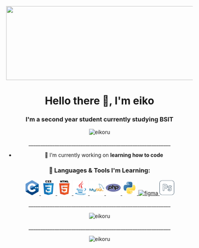 <img width="1000" height="200" src="https://i.pinimg.com/originals/10/fa/b4/10fab47f86ee2700b93c67e36962db66.gif" align="center"/>

<h1 align="center">Hello there 👋, I'm eiko</h1>
<h3 align="center">I'm a second year student currently studying BSIT</h3>

<p align="center">
  <img src="https://komarev.com/ghpvc/?username=eikoru&label=Profile%20views&color=0e75b6&style=flat" alt="eikoru" />
</p>

<p align="center">____________________________________________________________</p>

<ul align="center">
  <li>🔭 I’m currently working on <strong>learning how to code</strong></li>
</ul>

<h3 align="center">🚀 Languages & Tools I'm Learning:</h3>

<div align="center">
    <a href="https://www.w3schools.com/cpp/" target="_blank" rel="noreferrer">
      <img src="https://raw.githubusercontent.com/devicons/devicon/master/icons/cplusplus/cplusplus-original.svg" alt="cplusplus" width="40" height="40"/>
    </a> 
    <a href="https://www.w3schools.com/css/" target="_blank" rel="noreferrer">
      <img src="https://raw.githubusercontent.com/devicons/devicon/master/icons/css3/css3-original-wordmark.svg" alt="css3" width="40" height="40"/> 
    </a> 
    <a href="https://www.w3.org/html/" target="_blank" rel="noreferrer">
      <img src="https://raw.githubusercontent.com/devicons/devicon/master/icons/html5/html5-original-wordmark.svg" alt="html5" width="40" height="40"/> 
    </a> 
    <a href="https://www.java.com" target="_blank" rel="noreferrer">
      <img src="https://raw.githubusercontent.com/devicons/devicon/master/icons/java/java-original.svg" alt="java" width="40" height="40"/> 
    </a> 
    <a href="https://www.mysql.com/" target="_blank" rel="noreferrer">
      <img src="https://raw.githubusercontent.com/devicons/devicon/master/icons/mysql/mysql-original-wordmark.svg" alt="mysql" width="40" height="40"/> 
    </a> 
    <a href="https://www.php.net" target="_blank" rel="noreferrer">
      <img src="https://raw.githubusercontent.com/devicons/devicon/master/icons/php/php-original.svg" alt="php" width="40" height="40"/> 
    </a> 
    <a href="https://www.python.org" target="_blank" rel="noreferrer">
      <img src="https://raw.githubusercontent.com/devicons/devicon/master/icons/python/python-original.svg" alt="python" width="40" height="40"/> 
    </a> 
        <a href="https://www.figma.com/" target="_blank" rel="noreferrer">
      <img src="https://www.vectorlogo.zone/logos/figma/figma-icon.svg" alt="figma" width="40" height="40"/> 
    </a> 
    <a href="https://www.photoshop.com/en" target="_blank" rel="noreferrer">
        <img src="https://raw.githubusercontent.com/devicons/devicon/master/icons/photoshop/photoshop-line.svg" alt="photoshop" width="40" height="40"/> 
      </a> 
  </div>
  

<p align="center">____________________________________________________________</p>

<p align="center"><img src="htpps://github-readme-stats.vercel.app/api/top-langs?username=eikoru" alt="eikoru" /></p>

<p align="center">____________________________________________________________</p>

<p align="center"><img src="https://github-readme-streak-stats.herokuapp.com/?user=eikoru&" alt="eikoru" /></p>
